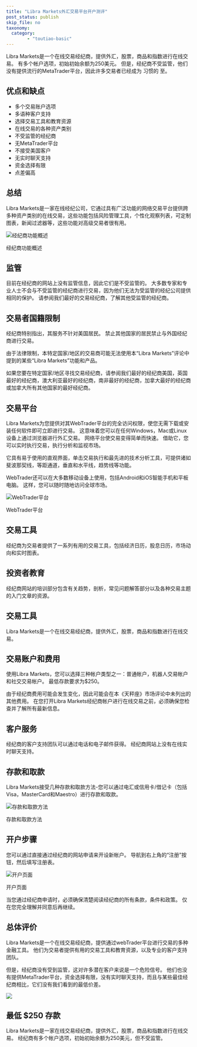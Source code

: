 ```yaml
---
title: "Libra Markets外汇交易平台开户测评"
post_status: publish
skip_file: no
taxonomy:
  category:
        - "toutiao-basic"
---
```


Libra Markets是一个在线交易经纪商，提供外汇，股票，商品和指数进行在线交易。 有多个帐户选项，初始初始余额为250美元。 但是，经纪商不受监管，他们没有提供流行的MetaTrader平台，因此许多交易者已经成为 习惯的 至。

## 优点和缺点

- 多个交易账户选项
- 多语种客户支持
- 选择交易工具和教育资源
- 在线交易的各种资产类别
- 不受监管的经纪商
- 无MetaTrader平台
- 不接受美国客户
- 无实时聊天支持
- 资金选择有限
- 点差偏高

## 总结

Libra Markets是一家在线经纪公司，它通过具有广泛功能的网络交易平台提供跨多种资产类别的在线交易，这些功能包括风险管理工具，个性化观察列表，可定制图表，新闻过滤器等，这些功能对高级交易者很有用。

![经纪商功能概述](https://cdn.fendou.la/funstoutiao/2020/11/Libra-Markets-Review-Broker-Features-Overview.png "经纪商功能概述")

经纪商功能概述

## 监管

目前在经纪商的网站上没有监管信息，因此它们是不受监管的。 大多数专家和专业人士不会与不受监管的经纪商进行交易，因为他们无法为受监管的经纪公司提供相同的保护。 请参阅我们最好的交易经纪商，了解其他受监管的经纪商。

## 交易者国籍限制

经纪商特别指出，其服务不针对美国居民。 禁止其他国家的居民禁止与外国经纪商进行交易。

由于法律限制，本特定国家/地区的交易商可能无法使用本“Libra Markets”评论中提到的某些“Libra Markets”功能和产品。

如果您要在特定国家/地区寻找交易经纪商，请参阅我们最好的经纪商美国，英国最好的经纪商，澳大利亚最好的经纪商，南非最好的经纪商，加拿大最好的经纪商或加拿大所有其他国家的最好经纪商。

## 交易平台

Libra Markets为您提供对其WebTrader平台的完全访问权限，使您无需下载或安装任何软件即可立即进行交易。 这意味着您可以在任何Windows，Mac或Linux设备上通过浏览器进行外汇交易。 网络平台使交易变得简单而快速。 借助它，您可以实时执行交易，执行分析和监视市场。

它具有易于使用的直观界面，单击交易执行和最先进的技术分析工具，可提供诸如斐波那契线，等距通道，垂直和水平线，趋势线等功能。

WebTrader还可以在大多数移动设备上使用，包括Android和iOS智能手机和平板电脑。 这样，您可以随时随地访问全球市场。

![WebTrader平台](https://cdn.fendou.la/funstoutiao/2020/11/Libra-Markets-Review-WebTrader-Platform-.png "WebTrader平台")

WebTrader平台

## 交易工具

经纪商为交易者提供了一系列有用的交易工具，包括经济日历，股息日历，市场动向和实时图表。

## 投资者教育

经纪商网站的培训部分包含有关趋势，剖析，常见问题解答部分以及各种交易主题的入门文章的资源。

## 交易工具

Libra Markets是一个在线交易经纪商，提供外汇，股票，商品和指数进行在线交易。

## 交易账户和费用

使用Libra Markets，您可以选择三种帐户类型之一：普通帐户，机器人交易帐户和社交交易帐户。 最低存款要求为$250。

由于经纪商费用可能会发生变化，因此可能会在本《天秤座》市场评论中未列出的其他费用。 在您打开Libra Markets经纪商帐户进行在线交易之前，必须确保您检查并了解所有最新信息。

## 客户服务

经纪商的客户支持团队可以通过电话和电子邮件获得。 经纪商网站上没有在线实时聊天支持。

## 存款和取款

Libra Markets接受几种存款和取款方法-您可以通过电汇或信用卡/借记卡（包括Visa，MasterCard和Maestro）进行存款和取款。

![存款和取款方法](https://cdn.fendou.la/funstoutiao/2020/11/Libra-Markets-Review-Deposit-Withdrawal-Methods.jpg "存款和取款方法")

存款和取款方法

## 开户步骤

您可以通过直接通过经纪商的网站申请来开设新帐户。 导航到右上角的“注册”按钮，然后填写注册表。

![开户页面](https://cdn.fendou.la/funstoutiao/2020/11/Libra-Markets-Review-Account-Opening-Page-.jpg "开户页面")

开户页面

当您通过经纪商申请时，必须确保清楚阅读经纪商的所有条款，条件和政策。 仅在您完全理解并同意后再继续。

## 总体评价

Libra Markets是一个在线交易经纪商，提供通过webTrader平台进行交易的多种金融工具。 他们为交易者提供有用的交易工具和教育资源，以及专业的客户支持团队。

但是，经纪商没有受到监管，这对许多潜在客户来说是一个危险信号。 他们也没有提供MetaTrader平台，资金选择有限，没有实时聊天支持，而且与某些最佳经纪商相比，它们没有我们看到的最低价差。

![](https://cdn.fendou.la/funstoutiao/2020/11/Libra-Markets-Logo.png)

## 最低 $250 存款

Libra Markets是一家在线交易经纪商，提供外汇，股票，商品和指数进行在线交易。 经纪商有多个帐户选项，初始初始余额为250美元，但不受监管。
